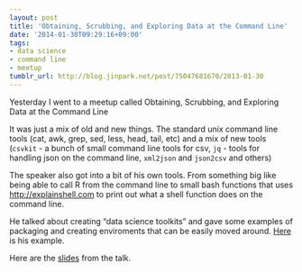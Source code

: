 ```yaml
---
layout: post
title: 'Obtaining, Scrubbing, and Exploring Data at the Command Line'
date: '2014-01-30T09:29:16+09:00'
tags:
- data science
- command line
- meetup
tumblr_url: http://blog.jinpark.net/post/75047681670/2013-01-30
---
```

Yesterday I went to a meetup called Obtaining, Scrubbing, and Exploring Data at the Command Line

It was just a mix of old and new things. The standard unix command line tools (cat, awk, grep, sed, less, head, tail, etc) and a mix of new tools (`csvkit` - a bunch of small command line tools for csv, `jq` - tools for handling json on the command line, `xml2json` and `json2csv` and others)

The speaker also got into a bit of his own tools. From something big like being able to call R from the command line to small bash functions that uses http://explainshell.com to print out what a shell function does on the command line.

He talked about creating “data science toolkits” and gave some examples of packaging and creating enviroments that can be easily moved around. [Here](http://datasciencetoolbox.com) is his example.

Here are the [slides](https://www.hakkalabs.co/articles/obtaining-scrubbing-exploring-data-command-line) from the talk.
